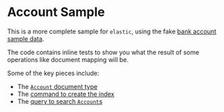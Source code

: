 # Account Sample

This is a more complete sample for `elastic`, using the fake [bank account sample data](https://www.elastic.co/guide/en/elasticsearch/reference/master/_exploring_your_data.html).

The code contains inline tests to show you what the result of some operations like document mapping will be.

Some of the key pieces include:

- The [`Account` document type](src/model/account.rs)
- The [command to create the index](src/ops/commands/ensure_bank_index_exists.rs)
- The [query to search `Account`s](src/ops/queries/simple_search.rs)
